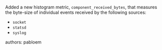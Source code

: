 Added a new histogram metric, `component_received_bytes`, that measures the byte-size of individual events received by the following sources:

- `socket`
- `statsd`
- `syslog`

authors: pabloem
